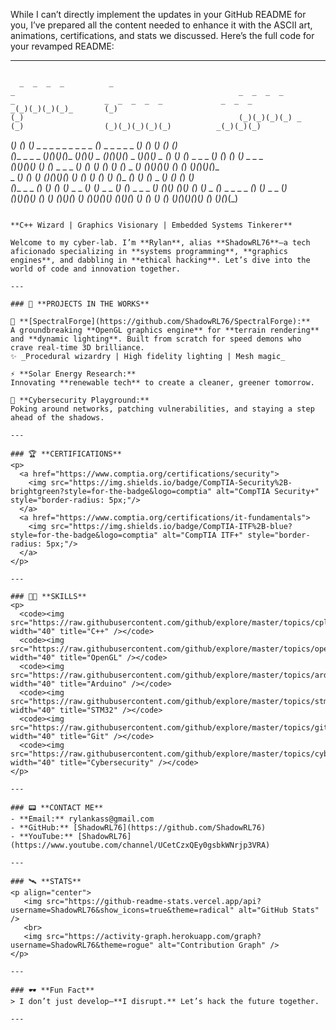 While I can’t directly implement the updates in your GitHub README for you, I’ve prepared all the content needed to enhance it with the ASCII art, animations, certifications, and stats we discussed. Here’s the full code for your revamped README:

---

```markdown
```
      _  _  _  _          _                                                    _                                                  _  _  _  _           _                    _  _  _  _  _             _  _  _                          
    _(_)(_)(_)(_)_       (_)                                                  (_)                                                (_)(_)(_)(_) _       (_)                  (_)(_)(_)(_)(_)          _(_)(_)(_)                         
   (_)          (_)      (_) _  _  _            _  _  _               _  _  _ (_)          _  _  _          _             _      (_)         (_)      (_)                            _(_)         _(_)                                 
   (_)_  _  _  _         (_)(_)(_)(_)_         (_)(_)(_) _          _(_)(_)(_)(_)       _ (_)(_)(_) _      (_)           (_)     (_) _  _  _ (_)      (_)                          _(_)          (_) _  _  _                           
     (_)(_)(_)(_)_       (_)        (_)         _  _  _ (_)        (_)        (_)      (_)         (_)     (_)     _     (_)     (_)(_)(_)(_)         (_)                        _(_)            (_)(_)(_)(_)_                         
    _           (_)      (_)        (_)       _(_)(_)(_)(_)        (_)        (_)      (_)         (_)     (_)_  _(_)_  _(_)     (_)   (_) _          (_)                      _(_)              (_)        (_)                        
   (_)_  _  _  _(_)      (_)        (_)      (_)_  _  _ (_)_       (_)_  _  _ (_)      (_) _  _  _ (_)       (_)(_) (_)(_)       (_)      (_) _       (_) _  _  _  _         _(_)                (_)_  _  _ (_)                        
     (_)(_)(_)(_)        (_)        (_)        (_)(_)(_)  (_)        (_)(_)(_)(_)         (_)(_)(_)            (_)   (_)         (_)         (_)      (_)(_)(_)(_)(_)       (_)                    (_)(_)(_)                           
                                                                                                                                                                                                                                       
                                                                                                                                                                                                                                             
```

**C++ Wizard | Graphics Visionary | Embedded Systems Tinkerer**

Welcome to my cyber-lab. I’m **Rylan**, alias **ShadowRL76**—a tech aficionado specializing in **systems programming**, **graphics engines**, and dabbling in **ethical hacking**. Let’s dive into the world of code and innovation together.

---

### 🖤 **PROJECTS IN THE WORKS**

👾 **[SpectralForge](https://github.com/ShadowRL76/SpectralForge):**  
A groundbreaking **OpenGL graphics engine** for **terrain rendering** and **dynamic lighting**. Built from scratch for speed demons who crave real-time 3D brilliance.  
✨ _Procedural wizardry | High fidelity lighting | Mesh magic_  

⚡ **Solar Energy Research:**  
Innovating **renewable tech** to create a cleaner, greener tomorrow.

🔐 **Cybersecurity Playground:**  
Poking around networks, patching vulnerabilities, and staying a step ahead of the shadows.

---

### 🏆 **CERTIFICATIONS**
<p>
  <a href="https://www.comptia.org/certifications/security">
    <img src="https://img.shields.io/badge/CompTIA-Security%2B-brightgreen?style=for-the-badge&logo=comptia" alt="CompTIA Security+" style="border-radius: 5px;"/>
  </a>
  <a href="https://www.comptia.org/certifications/it-fundamentals">
    <img src="https://img.shields.io/badge/CompTIA-ITF%2B-blue?style=for-the-badge&logo=comptia" alt="CompTIA ITF+" style="border-radius: 5px;"/>
  </a>
</p>

---

### 👨‍💻 **SKILLS**
<p>
  <code><img src="https://raw.githubusercontent.com/github/explore/master/topics/cplusplus/cplusplus.png" width="40" title="C++" /></code>
  <code><img src="https://raw.githubusercontent.com/github/explore/master/topics/opengl/opengl.png" width="40" title="OpenGL" /></code>
  <code><img src="https://raw.githubusercontent.com/github/explore/master/topics/arduino/arduino.png" width="40" title="Arduino" /></code>
  <code><img src="https://raw.githubusercontent.com/github/explore/master/topics/stm32/stm32.png" width="40" title="STM32" /></code>
  <code><img src="https://raw.githubusercontent.com/github/explore/master/topics/git/git.png" width="40" title="Git" /></code>
  <code><img src="https://raw.githubusercontent.com/github/explore/master/topics/cybersecurity/cybersecurity.png" width="40" title="Cybersecurity" /></code>
</p>

---

### 📟 **CONTACT ME**
- **Email:** rylankass@gmail.com  
- **GitHub:** [ShadowRL76](https://github.com/ShadowRL76)  
- **YouTube:** [ShadowRL76](https://www.youtube.com/channel/UCetCzxQEy0gsbkWNrjp3VRA)  

---

### 🛰️ **STATS**
<p align="center">
   <img src="https://github-readme-stats.vercel.app/api?username=ShadowRL76&show_icons=true&theme=radical" alt="GitHub Stats" />
   <br>
   <img src="https://activity-graph.herokuapp.com/graph?username=ShadowRL76&theme=rogue" alt="Contribution Graph" />
</p>

---

### 🕶️ **Fun Fact**
> I don’t just develop—**I disrupt.** Let’s hack the future together.

---



